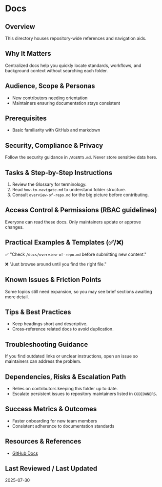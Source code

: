 # Docs

## Overview
This directory houses repository-wide references and navigation aids.

## Why It Matters
Centralized docs help you quickly locate standards, workflows, and background context without searching each folder.

## Audience, Scope & Personas
- New contributors needing orientation
- Maintainers ensuring documentation stays consistent

## Prerequisites
- Basic familiarity with GitHub and markdown

## Security, Compliance & Privacy
Follow the security guidance in `/AGENTS.md`. Never store sensitive data here.

## Tasks & Step-by-Step Instructions
1. Review the Glossary for terminology.
2. Read `how-to-navigate.md` to understand folder structure.
3. Consult `overview-of-repo.md` for the big picture before contributing.

## Access Control & Permissions (RBAC guidelines)
Everyone can read these docs. Only maintainers update or approve changes.

## Practical Examples & Templates (✅/❌)
✅ "Check `/docs/overview-of-repo.md` before submitting new content."

❌ "Just browse around until you find the right file."

## Known Issues & Friction Points
Some topics still need expansion, so you may see brief sections awaiting more detail.

## Tips & Best Practices
- Keep headings short and descriptive.
- Cross-reference related docs to avoid duplication.

## Troubleshooting Guidance
If you find outdated links or unclear instructions, open an issue so maintainers can address the problem.

## Dependencies, Risks & Escalation Path
- Relies on contributors keeping this folder up to date.
- Escalate persistent issues to repository maintainers listed in `CODEOWNERS`.

## Success Metrics & Outcomes
- Faster onboarding for new team members
- Consistent adherence to documentation standards

## Resources & References
- [GitHub Docs](https://docs.github.com/en)

## Last Reviewed / Last Updated
2025-07-30
